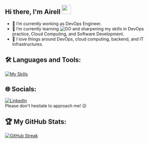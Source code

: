 ## Hi there, I'm Airell <img src="https://media.giphy.com/media/hvRJCLFzcasrR4ia7z/giphy.gif" width="30" height="30" />

<!--
**airellrmdn/airellrmdn** is a ✨ _special_ ✨ repository because its `README.md` (this file) appears on your GitHub profile.

Here are some ideas to get you started:

- 🔭 I’m currently working on ...
- 🌱 I’m currently learning ...
- 👯 I’m looking to collaborate on ...
- 🤔 I’m looking for help with ...
- 💬 Ask me about ...
- 📫 How to reach me: ...
- 😄 Pronouns: ...
- ⚡ Fun fact: ...
-->
- 🔭 I’m currently working as DevOps Engineer.
- 🌱 I’m currently learning ![GO](https://img.shields.io/badge/-Go-000?&logo=Go) and sharpening my skills in DevOps practice, Cloud Computing, and Software Development.
- 👀 I love things around DevOps, cloud computing, backend, and IT Infrastructures.

## 🛠️ **Languages and Tools:**  
[![My Skills](https://skillicons.dev/icons?i=gcp,aws,js,java,nodejs,python,c,docker,jenkins,git,gitlab,linux,kubernetes,postgres,mongodb,prometheus,grafana&perline=12)](#)

## 🌐 Socials:
[![LinkedIn](https://img.shields.io/badge/LinkedIn-%230077B5.svg?logo=linkedin&logoColor=white)](https://linkedin.com/in/airell-ramadhan-budiraharjo) 
<br>Please don't hesitate to approach me! 😉

## 🏆 My GitHub Stats:
[![GitHub Streak](https://github-readme-streak-stats-eight.vercel.app?user=airellrmdn&theme=travelers-theme)](https://git.io/streak-stats)
